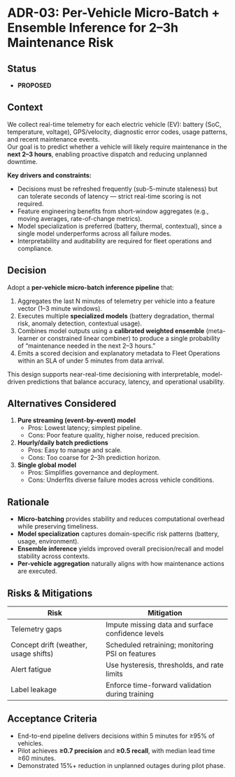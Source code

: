 # ADR-03: Per-Vehicle Micro-Batch + Ensemble Inference for 2–3h Maintenance Risk

## Status
- **PROPOSED**

## Context
We collect real-time telemetry for each electric vehicle (EV): battery (SoC, temperature, voltage), GPS/velocity, diagnostic error codes, usage patterns, and recent maintenance events.  
Our goal is to predict whether a vehicle will likely require maintenance in the **next 2–3 hours**, enabling proactive dispatch and reducing unplanned downtime.

**Key drivers and constraints:**
- Decisions must be refreshed frequently (sub-5-minute staleness) but can tolerate seconds of latency — strict real-time scoring is not required.  
- Feature engineering benefits from short-window aggregates (e.g., moving averages, rate-of-change metrics).  
- Model specialization is preferred (battery, thermal, contextual), since a single model underperforms across all failure modes.  
- Interpretability and auditability are required for fleet operations and compliance.

## Decision
Adopt a **per-vehicle micro-batch inference pipeline** that:
1. Aggregates the last N minutes of telemetry per vehicle into a feature vector (1–3 minute windows).  
2. Executes multiple **specialized models** (battery degradation, thermal risk, anomaly detection, contextual usage).  
3. Combines model outputs using a **calibrated weighted ensemble** (meta-learner or constrained linear combiner) to produce a single probability of “maintenance needed in the next 2–3 hours.”  
4. Emits a scored decision and explanatory metadata to Fleet Operations within an SLA of under 5 minutes from data arrival.

This design supports near-real-time decisioning with interpretable, model-driven predictions that balance accuracy, latency, and operational usability.

## Alternatives Considered
1. **Pure streaming (event-by-event) model**  
   - Pros: Lowest latency; simplest pipeline.  
   - Cons: Poor feature quality, higher noise, reduced precision.  
2. **Hourly/daily batch predictions**  
   - Pros: Easy to manage and scale.  
   - Cons: Too coarse for 2–3h prediction horizon.  
3. **Single global model**  
   - Pros: Simplifies governance and deployment.  
   - Cons: Underfits diverse failure modes across vehicle conditions.

## Rationale
- **Micro-batching** provides stability and reduces computational overhead while preserving timeliness.  
- **Model specialization** captures domain-specific risk patterns (battery, usage, environment).  
- **Ensemble inference** yields improved overall precision/recall and model stability across contexts.  
- **Per-vehicle aggregation** naturally aligns with how maintenance actions are executed.

## Risks & Mitigations
| Risk | Mitigation |
|------|-------------|
| Telemetry gaps | Impute missing data and surface confidence levels |
| Concept drift (weather, usage shifts) | Scheduled retraining; monitoring PSI on features |
| Alert fatigue | Use hysteresis, thresholds, and rate limits |
| Label leakage | Enforce time-forward validation during training |

## Acceptance Criteria
- End-to-end pipeline delivers decisions within 5 minutes for ≥95% of vehicles.  
- Pilot achieves **≥0.7 precision** and **≥0.5 recall**, with median lead time ≥60 minutes.  
- Demonstrated 15%+ reduction in unplanned outages during pilot phase.  
